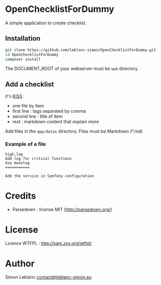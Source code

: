OpenChecklistForDummy
=====================

A simple application to create checklist.

Installation
------------

```bash
git clone https://github.com/leblanc-simon/OpenChecklistForDummy.git
cd OpenChecklistForDummy
composer install
```

The DOCUMENT_ROOT of your webserver must be ```web``` directory.
 
Add a checklist
---------------

it's [KISS](https://en.wikipedia.org/wiki/KISS_principle) :

* one file by item
* first line : tags separated by comma
* second line : title of item
* rest : markdown content that explain more

Add files in the ```app/datas``` directory. Files must be Markdown (*.md)

### Example of a file

```text
high,log
Add log for critical functions
Use monolog
===========

Add the service in Symfony configuration
```

Credits
=======

* Parsedown : license MIT (http://parsedown.org/)

License
=======

Licence WTFPL : http://sam.zoy.org/wtfpl/

Author
======

Simon Leblanc <contact@leblanc-simon.eu>
